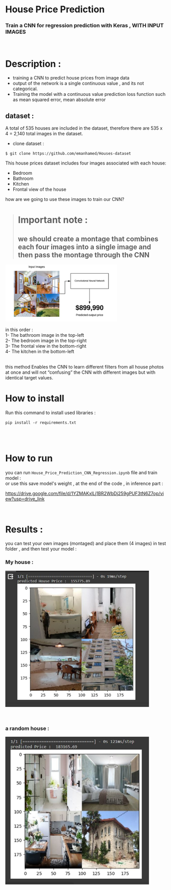 # House Price Prediction 
### Train a CNN for regression prediction with Keras , **WITH INPUT IMAGES**
<br/>

# Description :
+ training a CNN to predict house prices from image data 
+ output of the network is a single continuous value , and its not categorical. 
+ Training the model with a continuous value prediction loss function such as mean squared error, mean absolute error



##  dataset  :
A total of 535 houses are included in the dataset, therefore there are 535 x 4 = 2,140 total images in the dataset. <br/>


+ clone dataset : <br/>
```
$ git clone https://github.com/emanhamed/Houses-dataset
```

This house prices dataset includes four images associated with each house:

+ Bedroom
+ Bathroom
+ Kitchen
+ Frontal view of the house

how are we going to use these images to train our CNN?
> # Important note :
> ## we should create a montage that combines each four images into a single image and then pass the montage through the CNN

<p float="center">
    <img src  = "assets/Capture1.JPG" width=350 /> 
</p>
in this order : <br/>
1- The bathroom image in the top-left <br/>
2- The bedroom image in the top-right <br/>
3- The frontal view in the bottom-right <br/>
4- The kitchen in the bottom-left <br/>
<br/>

this method Enables the CNN to learn different filters from all house photos at once and will not “confusing” the CNN with different images but with identical target values.


# How to install
Run this command to install used libraries : 
```
pip install -r requirements.txt 
```
<br/>
<br/>

# How to run 
you can run `House_Price_Prediction_CNN_Regression.ipynb` file and train model : <br/>
or use this save model's weight  , at the end of the code ,  in inference part :<br/>

https://drive.google.com/file/d/1YZMAKxlLj1BR2WbDj259gPUF3tN6Z7op/view?usp=drive_link

<br/>


# Results : 
you can test your own images (montaged) and place them (4 images) in test folder , and then test your model : <br/>

### My house :
<p float="center">
    <img src  = "assets/my_house.JPG" width=450 /> 
</p>
<br />

### a random house :
<p float="center">
    <img src  = "assets/results.JPG" width=450 /> 
</p>
<br />